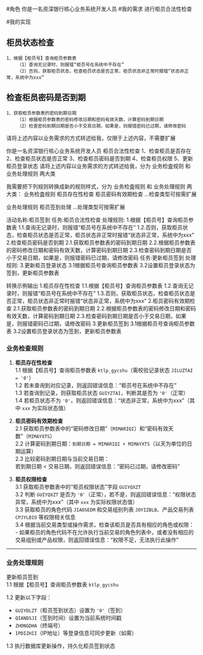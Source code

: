 #角色
    你是一名资深银行核心业务系统开发人员
#我的需求
    进行柜员合法性检查

#我的实现
## 柜员状态检查
    1、根据【柜员号】查询柜员参数表
        （1）查询无记录时，则报错“柜员号在系统中不存在”
        （2）否则，获取柜员状态，检查柜员状态是否正常，柜员状态非正常时报错“状态非正常，系统中为xxx”
## 检查柜员密码是否到期
    1、获取柜员参数表的密码到期日期
        （1）根据柜员参数表的密码修改日期和密码有效天数，计算密码到期日期
        （2）检查密码到期日期是否小于交易日期，如果是，则报错密码已过期，请修改密码

请将上述内容以业务需求的方式转述给我，仅限于上述内容，不需要扩展

你是一名资深银行核心业务系统开发人员
柜员合法性检查
1、检查柜员是否存在
2、检查柜员状态是否正常
3、检查柜员密码是否到期
4、检查柜员权限
5、更新柜员登录状态
请将上述内容以业务需求的方式转述给我，分为 业务检査规则 和 业务处理规则 两大类


我需要把下列规则转换成新的规则样式，分为 业务检査规则 和 业务处理规则 两大类：
业务检査规则
柜员存在性检查
柜员密码有效期检查
...检查类型可按需扩展

业务处理规则
柜员签到处理
...处理类型可按需扩展



活动名称:柜员签到
任务:柜员合法性检查
处理规则: 
1.根据【柜员号】查询柜员参数表
1.1.查询无记录时，则报错“柜员号在系统中不存在”
1.2.否则，获取柜员状态，检查柜员状态是否正常，柜员状态非正常时报错“状态非正常，系统中为xxx”
2.检查柜员密码是否到期
2.1.获取柜员参数表的密码到期日期
2.2.根据柜员参数表的密码修改日期和密码有效天数，计算密码到期日期
2.3.检查密码到期日期是否小于交易日期，如果是，则报错密码已过期，请修改密码
任务:更新柜员签到
处理规则: 
3.更新柜员登录状态
3.1根据柜员号查询柜员参数表
3.2设置柜员登录状态为签到，更新柜员参数表


转换示例输出
1.柜员存在性检查
1.1.根据【柜员号】查询柜员参数表
1.2.查询无记录时，则报错“柜员号在系统中不存在”
1.3.否则，获取柜员状态，检查柜员状态是否正常，柜员状态非正常时报错“状态非正常，系统中为xxx”
2.柜员密码有效期检查
2.1.获取柜员参数表的密码到期日期
2.2.根据柜员参数表的密码修改日期和密码有效天数，计算密码到期日期
2.3.检查密码到期日期是否小于交易日期，如果是，则报错密码已过期，请修改密码
3.更新柜员签到
3.1根据柜员号查询柜员参数表
3.2设置柜员登录状态为签到，更新柜员参数表


### **业务检查规则**

1. **柜员存在性检查**  
   1.1 根据【柜员号】查询柜员参数表 `ktlp_gycshu`（需校验记录状态 `JILUZTAI = '0'`）  
   1.2 若未查询到对应记录，则返回错误信息：“柜员号在系统中不存在”  
   1.3 若查询到记录，则获取柜员状态 `GUIYZTAI`，判断其是否为 `'0'`（正常）  
   1.4 若柜员状态不为 `'0'`，则返回错误信息：“状态非正常，系统中为xxx”（其中 `xxx` 为实际状态值）

2. **柜员密码有效期检查**  
   2.1 获取柜员参数表中的“密码修改日期”（`MIMARIQI`）和“密码有效天数”（`MIMAYXTS`）  
   2.2 计算密码到期日期：`到期日期 = MIMARIQI + MIMAYXTS`（以天为单位的日期运算）  
   2.3 比较密码到期日期与当前交易日期：  
       若到期日期 < 交易日期，则返回错误信息：“密码已过期，请修改密码”

3. **柜员权限检查**  
   3.1 获取柜员参数表中的“柜员权限状态”字段 `GUIYQXZT`  
   3.2 判断 `GUIYQXZT` 是否为 `'0'`（正常），若不是，则返回错误信息：“权限状态异常，系统中为xxx”（其中 `xxx` 为实际权限状态值）  
   3.3 获取柜员的角色代码 `JIAOSEDM` 和交易组别列表 `JOYIZBLB`、产品交易列表 `CPJYLBIO` 等权限相关信息  
   3.4 根据当前交易类型或操作需求，检查该柜员是否具有相应的角色或权限：  
       - 如果柜员的角色代码不在允许执行当前交易的角色列表中，或者没有相应的交易组别或产品权限，则返回错误信息：“权限不足，无法执行此操作”

---

### **业务处理规则**

更新柜员签到  
1.1 根据【柜员号】查询柜员参数表 `ktlp_gycshu`  

1.2 更新以下字段：  
- `GUIYDLZT`（柜员签到状态）设置为 `'0'`（签到）  
- `QIANDSJI`（签到时间）设置为当前系统时间戳  
- `ZHONGDHA`（终端号）  
- `IPDIZHII`（IP地址）等登录信息可同步更新（如需）

1.3 执行数据库更新操作，持久化柜员签到状态





